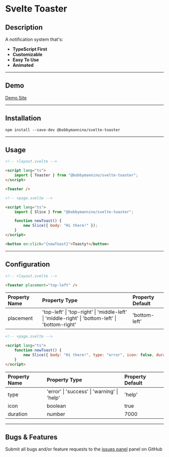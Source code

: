 # **Svelte Toaster**

## **Description**

A notification system that's:

-   **TypeScript First**
-   **Customizable**
-   **Easy To Use**
-   **Animated**

---

## **Demo**

[Demo Site](https://bobbymannino.vercel.app/svelte-toaster)

---

## **Installation**

```
npm install --save-dev @bobbymannino/svelte-toaster
```

---

## **Usage**

```html
<!-- +layout.svelte -->

<script lang="ts">
	import { Toaster } from "@bobbymannino/svelte-toaster";
</script>

<Toaster />
```

```html
<!-- +page.svelte -->

<script lang="ts">
	import { Slice } from "@bobbymannino/svelte-toaster";

	function newToast() {
		new Slice({ body: "Hi there!" });
	}
</script>

<button on:click="{newToast}">Toasty!</button>
```

---

## **Configuration**

```html
<!-- +layout.svelte -->

<Toaster placement="top-left" />
```

| Property Name | Property Type                                                                                   | Property Default |
| :------------ | :---------------------------------------------------------------------------------------------- | :--------------- |
| placement     | 'top-left' \| 'top-right' \| 'middle-left' \| 'middle-right' \| 'bottom-left' \| 'bottom-right' | 'bottom-left'    |

```html
<!-- +page.svelte -->

<script lang="ts">
	function newToast() {
		new Slice({ body: "Hi there!", type: "error", icon: false, duration: 10000 });
	}
</script>
```

| Property Name | Property Type                               | Property Default |
| :------------ | :------------------------------------------ | :--------------- |
| type          | 'error' \| 'success' \| 'warning' \| 'help' | 'help'           |
| icon          | boolean                                     | true             |
| duration      | number                                      | 7000             |

---

## **Bugs & Features**

Submit all bugs and/or feature requests to the [issues panel](https://github.com/bobbymannino/svelte-toaster/issues) panel on GitHub
